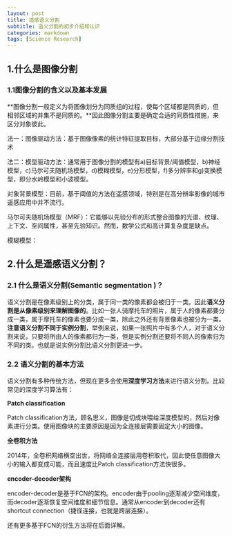 ```yaml
---
layout: post
title: 遥感语义分割
subtitle: 语义分割的初步介绍和认识
categories: markdown
tags: [Science Research]
---
```




## 1.什么是图像分割

### 1.1图像分割的含义以及基本发展

​        **图像分割一般定义为将图像划分为同质组的过程，使每个区域都是同质的，但相邻区域的并集不是同质的。**因此图像分割主要是确定合适的同质性措施，来区分对象彼此。

法一：图像驱动方法：基于图像像素的统计特征提取目标，大部分基于边缘分割技术

法二：模型驱动方法：通常用于图像分割的模型有a)目标背景/阈值模型，b)神经模型，c)马尔可夫随机场模型，d)模糊模型，e)分形模型，f)多分辨率和g)变换模型，即分水岭模型和小波模型。

对象背景模型：目前，基于阈值的方法在遥感领域，特别是在高分辨率影像的城市遥感应用中并不流行。

马尔可夫随机场模型（MRF）：它能够以先验分布的形式整合图像的光谱、纹理、上下文、空间属性，甚至先验知识。然而，数学公式和高计算复杂度是缺点。

模糊模型：





## 2.什么是遥感语义分割？

### 2.1 什么是语义分割(Semantic segmentation )？

​       语义分割是在像素级别上的分类，属于同一类的像素都会被归于一类。因此**语义分割是从像素级别来理解图像的**。比如一张人骑摩托车的照片，属于人的像素都要分成一类，属于摩托车的像素也要分成一类，除此之外还有背景像素也被分为一类。**注意语义分割不同于实例分割**，举例来说，如果一张照片中有多个人，对于语义分割来说，只要将所由人的像素都归为一类，但是实例分割还要将不同人的像素归为不同的类。也就是说实例分割比语义分割更进一步。

### 2.2 语义分割的基本方法

​        语义分割有多种传统方法，但现在更多会使用**深度学习方法**来进行语义分割。比较常见的深度学习算法有：

**Patch classification**

Patch classification方法，顾名思义，图像是切成块喂给深度模型的，然后对像素进行分类。使用图像块的主要原因是因为全连接层需要固定大小的图像。

**全卷积方法**

2014年，全卷积网络横空出世，将网络全连接层用卷积取代，因此使任意图像大小的输入都变成可能，而且速度比Patch classification方法快很多。

**encoder-decoder架构**

encoder-decoder是基于FCN的架构。encoder由于pooling逐渐减少空间维度，而decoder逐渐恢复空间维度和细节信息。通常从encoder到decoder还有shortcut connection（捷径连接，也就是跨层连接）。

还有更多基于FCN的衍生方法将在后面详解。

### 


